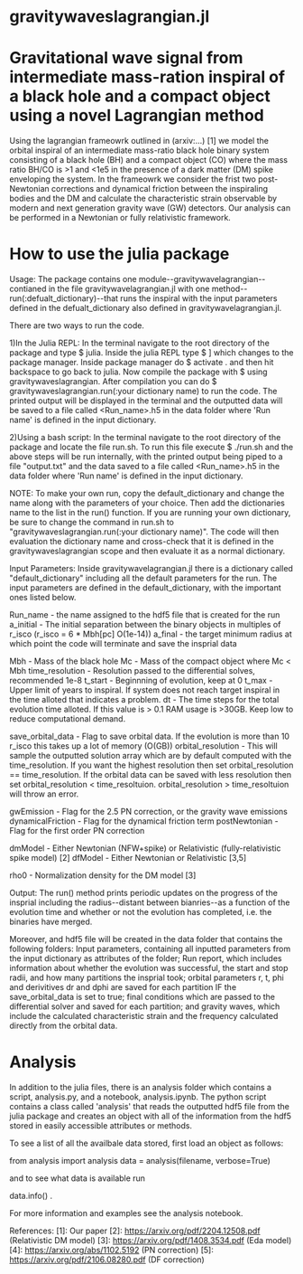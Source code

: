 # gravitywaveslagrangian.jl

# Gravitational wave signal from intermediate mass-ration inspiral of a black hole and a compact object using a novel Lagrangian method
Using the lagrangian frameowrk outlined in (arxiv:...) [1] we model the orbital inspiral of an intermediate mass-ratio black hole binary system consisting of a black hole (BH) and a compact object (CO) where the mass ratio BH/CO is >1 and <1e5 in the presence of a dark matter (DM) spike enveloping the system. In the frameowrk we consider the frist two post-Newtonian corrections and dynamical friction between the inspiraling bodies and the DM and calculate the characteristic strain observable by modern and next generation gravity wave (GW) detectors. Our analysis can be performed in a Newtonian or fully relativistic framework.

# How to use the julia package 
Usage:
The package contains one module--gravitywavelagrangian--contianed in the file gravitywavelagrangian.jl with one method--run(:defualt_dictionary)--that runs the inspiral with the input parameters defined in the defualt_dictionary also defined in gravitywavelagrangian.jl. 

There are two ways to run the code. 

1)In the Julia REPL: In the terminal navigate to the root directory of the package and type $ julia. Inside the julia REPL type $ ] which changes to the package manager. Inside package manager do $ activate . and then hit backspace to go back to julia. Now compile the package with $ using gravitywaveslagrangian. After compilation you can do $ gravitywaveslagrangian.run(:your dictionary name) to run the code. The printed output will be displayed in the terminal and the outputted data will be saved to a file called <Run_name>.h5 in the data folder where 'Run name'
is defined in the input dictionary.

2)Using a bash script: In the terminal navigate to the root directory of the package and locate the file run.sh. To run this file execute $ ./run.sh and the above steps will be run internally, with the printed output being piped to a file "output.txt" and the data saved to a file called <Run_name>.h5 in the data folder where 'Run name' is defined in the input dictionary.

NOTE: To make your own run, copy the default_dictionary and change the name along with the parameters of your choice. Then add the dictionaries 
name to the list in the run() function. If you are running your own dictionary, be sure to change the command in run.sh to "gravitywaveslagrangian.run(:your dictionary name)". The code will then evaluation the dictionary name and cross-check that it is defined in the gravitywaveslagrangian scope and then evaluate it as a normal dictionary. 

Input Parameters:
Inside gravitywavelagrangian.jl there is a dictionary called "default_dictionary" including all the default parameters for the run. The input
parameters are defined in the default_dictionary, with the important ones listed below. 

Run_name - the name assigned to the hdf5 file that is created for the run
a_initial - The initial separation between the binary objects in multiples of r_isco (r_isco = 6 * Mbh[pc] O(1e-14))
a_final - the target minimum radius at which point the code will terminate and save the insprial data

Mbh - Mass of the black hole
Mc - Mass of the compact object where Mc < Mbh
time_resolution - Resolution passed to the differential solves, recommended 1e-8
t_start - Beginnning of evolution, keep at 0
t_max - Upper limit of years to inspiral. If system does not reach target inspiral in the time alloted that indicates a problem.
dt - The time steps for the total evolution time alloted. If this value is > 0.1 RAM usage is >30GB. Keep low to reduce computational demand. 

save_orbital_data - Flag to save orbital data. If the evolution is more than 10 r_isco this takes up a lot of memory (O(GB)) 
orbital_resolution - This will sample the outputted solution array which are by default computed with the time_resolution. If you want the highest resolution then set orbital_resolution == time_resolution. If the orbital data can be saved with less resolution then set orbital_resolution < time_resoltuion. orbital_resolution > time_resoltuion will throw an error. 

gwEmission - Flag for the 2.5 PN correction, or the gravity wave emissions
dynamicalFriction - Flag for the dynamical friction term
postNewtonian - Flag for the first order PN correction 

dmModel - Either Newtonian (NFW+spike) or Relativistic (fully-relativistic spike model) [2]
dfModel - Either Newtonian or Relativistic [3,5]

rho0 - Normalization density for the DM model [3]

Output:
The run() method prints periodic updates on the progress of the insprial including the radius--distant between bianries--as a function of the evolution time and whether or not the evolution has completed, i.e. the binaries have merged. 

Moreover, and hdf5 file will be created in the data folder that contains the following folders: Input parameters, containing all inputted parameters from the input dictionary as attributes of the folder; Run report, which includes information about whether the evolution was successful, the start and stop radii, and how many partitions the insprial took; orbital parameters r, t, phi and derivitives dr and dphi are saved for each partition IF the save_orbital_data is set to true; final conditions which are passed to the differential solver and saved for each partition; and gravity waves, which include the calculated characteristic strain and the frequency calculated directly from the orbital data.
   
# Analysis 
In addition to the julia files, there is an analysis folder which contains a script, analysis.py, and a notebook, analysis.ipynb. The python script contains a class called 'analysis' that reads the outputted hdf5 file from the julia package and creates an object with all of the information from the hdf5 stored in easily accessible attributes or methods. 

To see a list of all the availbale data stored, first load an object as follows:

from analysis import analysis
data = analysis(filename, verbose=True)

and to see what data is available run

data.info() .

For more information and examples see the analysis notebook. 

References:
[1]: Our paper
[2]: https://arxiv.org/pdf/2204.12508.pdf (Relativistic DM model)
[3]: https://arxiv.org/pdf/1408.3534.pdf (Eda model)
[4]: https://arxiv.org/abs/1102.5192 (PN correction)
[5]: https://arxiv.org/pdf/2106.08280.pdf (DF correction)
